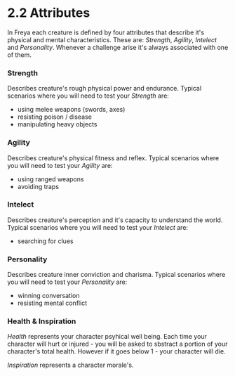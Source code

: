 # 2.2 Attributes 
In Freya each creature is defined by four attributes that describe it's physical and mental characteristics. These are: *Strength*, *Agility*, *Intelect* and *Personality*. Whenever a challenge arise it's always associated with one of them. 

### **Strength** 
Describes creature's rough physical power and endurance. Typical scenarios where you will need to test your *Strength* are: 
- using melee weapons (swords, axes) 
- resisting poison / disease
- manipulating heavy objects 

### **Agility** 
Describes creature's physical fitness and reflex. Typical scenarios where you will need to test your *Agility* are: 
- using ranged weapons 
- avoiding traps 

### **Intelect** 
Describes creature's perception and it's capacity to understand the world. Typical scenarios where you will need to test your *Intelect* are: 
- searching for clues 

### **Personality** 
Describes creature inner conviction and charisma. Typical scenarios where you will need to test your *Personality* are: 
- winning conversation 
- resisting mental conflict 

### **Health** & **Inspiration**
*Health* represents your character psyhical well being. Each time your character will hurt or injured - you will be asked to sbstract a portion of your character's total health. However if it goes below 1 - your character will die.

*Inspiration* represents a character morale's. 

 